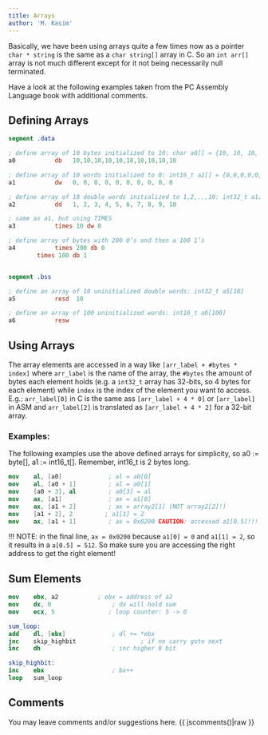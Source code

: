 ```yaml
---
title: Arrays
author: 'M. Kasim'
---
```


Basically, we have been using arrays quite a few times now as a pointer `char * string` is the same as a `char string[]` array in C. So an `int arr[]` array is not much different except for it not being necessarily null terminated.

Have a look at the following examples taken from the PC Assembly Language book with additional comments.

## Defining Arrays

```nasm
segment .data

; define array of 10 bytes initialized to 10: char a0[] = {10, 10, 10, 10, 10, 10, 10, 10, 10, 10}
a0           db   10,10,10,10,10,10,10,10,10,10

; define array of 10 words initialized to 0: int16_t a2[] = {0,0,0,0,0,0,0,0,0,0,0}
a1           dw   0, 0, 0, 0, 0, 0, 0, 0, 0, 0

; define array of 10 double words initialized to 1,2,..,10: int32_t a1[] = {1,2,3,4,5,6,7,8,9,10}
a2           dd   1, 2, 3, 4, 5, 6, 7, 8, 9, 10

; same as a1, but using TIMES
a3           times 10 dw 0

; define array of bytes with 200 0’s and then a 100 1’s
a4           times 200 db 0
		times 100 db 1


segment .bss

; define an array of 10 uninitialized double words: int32_t a5[10]
a5           resd  10

; define an array of 100 uninitialized words: int16_t a6[100]
a6           resw  
```


## Using Arrays
The array elements are accessed in a way like `[arr_label + #bytes * index]` where `arr_label` is the name of the array, the `#bytes` the amount of bytes each element holds (e.g. a `int32_t` array has 32-bits, so 4 bytes for each element) while `index` is the index of the element you want to access. E.g.: `arr_label[0]` in C is the same ass `[arr_label + 4 * 0]` or `[arr_label]` in ASM and `arr_label[2]` is translated as `[arr_label + 4 * 2]` for a 32-bit array.

### Examples:
The following examples use the above defined arrays for simplicity, so a0 := byte\[], a1 := int16_t\[]. Remember, int16_t is 2 bytes long.

```nasm
mov    al, [a0]             ; al = a0[0]
mov    al, [a0 + 1]         ; al = a0[1]
mov    [a0 + 3], al         ; a0[3] = al
mov    ax, [a1]             ; ax = a1[0]
mov    ax, [a1 + 2]         ; ax = array2[1] (NOT array2[2]!)
mov    [a1 + 2], 2         ; a1[1] = 2
mov    ax, [a1 + 1]         ; ax = 0x0200 CAUTION: accessed a1[0.5]!!!
```
!!! NOTE: in the final line, `ax = 0x0200` because `a1[0] = 0` and `a1[1] = 2`, so it results in a `a[0.5] = 512`. So make sure you are accessing the right address to get the right element!

## Sum Elements

```nasm
mov    ebx, a2           ; ebx = address of a2
mov    dx, 0                 ; dx will hold sum
mov    ecx, 5				; loop counter: 5 -> 0

sum_loop:
add    dl, [ebx]             ; dl += *ebx
jnc    skip_highbit                  ; if no carry goto next
inc    dh                    ; inc higher 8 bit

skip_highbit:
inc    ebx                   ; bx++
loop   sum_loop
```


## Comments
You may leave comments and/or suggestions here.
{{ jscomments()|raw }}